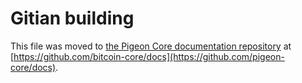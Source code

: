 Gitian building
================

This file was moved to [the Pigeon Core documentation repository](https://github.com/bitcoin-core/docs/blob/master/gitian-building.md) at [https://github.com/bitcoin-core/docs](https://github.com/pigeon-core/docs).
